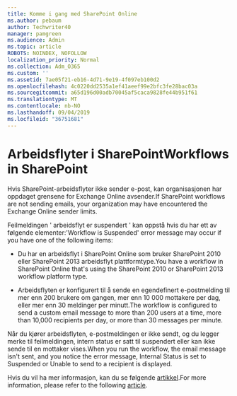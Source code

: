 ```yaml
---
title: Komme i gang med SharePoint Online
ms.author: pebaum
author: Techwriter40
manager: pamgreen
ms.audience: Admin
ms.topic: article
ROBOTS: NOINDEX, NOFOLLOW
localization_priority: Normal
ms.collection: Adm_O365
ms.custom: ''
ms.assetid: 7ae05f21-eb16-4d71-9e19-4f097eb100d2
ms.openlocfilehash: 4c0220dd2535a1ef41aeef99e2bfc3fe28bac03a
ms.sourcegitcommit: a65d196d00adb70045af5caca9828fe44b951f61
ms.translationtype: MT
ms.contentlocale: nb-NO
ms.lasthandoff: 09/04/2019
ms.locfileid: "36751681"
---
```

# <a name="workflows-in-sharepoint"></a><span data-ttu-id="781db-102">Arbeidsflyter i SharePoint</span><span class="sxs-lookup"><span data-stu-id="781db-102">Workflows in SharePoint</span></span>

<span data-ttu-id="781db-103">Hvis SharePoint-arbeidsflyter ikke sender e-post, kan organisasjonen har oppdaget grensene for Exchange Online avsender.</span><span class="sxs-lookup"><span data-stu-id="781db-103">If SharePoint workflows are not sending emails, your organization may have encountered the Exchange Online sender limits.</span></span>

<span data-ttu-id="781db-104">Feilmeldingen ' arbeidsflyt er suspendert ' kan oppstå hvis du har ett av følgende elementer:</span><span class="sxs-lookup"><span data-stu-id="781db-104">'Workflow is Suspended' error message may occur if you have one of the following items:</span></span>

- <span data-ttu-id="781db-105">Du har en arbeidsflyt i SharePoint Online som bruker SharePoint 2010 eller SharePoint 2013 arbeidsflyt plattformtype.</span><span class="sxs-lookup"><span data-stu-id="781db-105">You have a workflow in SharePoint Online that's using the SharePoint 2010 or SharePoint 2013 workflow platform type.</span></span>

- <span data-ttu-id="781db-106">Arbeidsflyten er konfigurert til å sende en egendefinert e-postmelding til mer enn 200 brukere om gangen, mer enn 10 000 mottakere per dag, eller mer enn 30 meldinger per minutt.</span><span class="sxs-lookup"><span data-stu-id="781db-106">The workflow is configured to send a custom email message to more than 200 users at a time, more than 10,000 recipients per day, or more than 30 messages per minute.</span></span>

<span data-ttu-id="781db-107">Når du kjører arbeidsflyten, e-postmeldingen er ikke sendt, og du legger merke til feilmeldingen, intern status er satt til suspendert eller kan ikke sende til en mottaker vises.</span><span class="sxs-lookup"><span data-stu-id="781db-107">When you run the workflow, the email message isn't sent, and you notice the error message, Internal Status is set to Suspended or Unable to send to a recipient is displayed.</span></span>

<span data-ttu-id="781db-108">Hvis du vil ha mer informasjon, kan du se følgende [artikkel](https://docs.microsoft.com/sharepoint/support/workflows/configured-workflow-fails-running).</span><span class="sxs-lookup"><span data-stu-id="781db-108">For more information, please refer to the following [article](https://docs.microsoft.com/sharepoint/support/workflows/configured-workflow-fails-running).</span></span>

